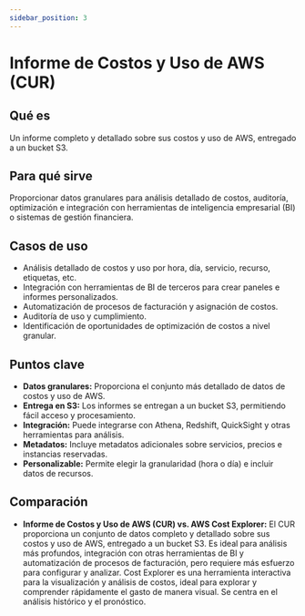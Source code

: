 ```yaml
---
sidebar_position: 3
---
```


# Informe de Costos y Uso de AWS (CUR)

## Qué es
Un informe completo y detallado sobre sus costos y uso de AWS, entregado a un bucket S3.

## Para qué sirve
Proporcionar datos granulares para análisis detallado de costos, auditoría, optimización e integración con herramientas de inteligencia empresarial (BI) o sistemas de gestión financiera.

## Casos de uso
- Análisis detallado de costos y uso por hora, día, servicio, recurso, etiquetas, etc.
- Integración con herramientas de BI de terceros para crear paneles e informes personalizados.
- Automatización de procesos de facturación y asignación de costos.
- Auditoría de uso y cumplimiento.
- Identificación de oportunidades de optimización de costos a nivel granular.

## Puntos clave
- **Datos granulares:** Proporciona el conjunto más detallado de datos de costos y uso de AWS.
- **Entrega en S3:** Los informes se entregan a un bucket S3, permitiendo fácil acceso y procesamiento.
- **Integración:** Puede integrarse con Athena, Redshift, QuickSight y otras herramientas para análisis.
- **Metadatos:** Incluye metadatos adicionales sobre servicios, precios e instancias reservadas.
- **Personalizable:** Permite elegir la granularidad (hora o día) e incluir datos de recursos.

## Comparación
- **Informe de Costos y Uso de AWS (CUR) vs. AWS Cost Explorer:** El CUR proporciona un conjunto de datos completo y detallado sobre sus costos y uso de AWS, entregado a un bucket S3. Es ideal para análisis más profundos, integración con otras herramientas de BI y automatización de procesos de facturación, pero requiere más esfuerzo para configurar y analizar. Cost Explorer es una herramienta interactiva para la visualización y análisis de costos, ideal para explorar y comprender rápidamente el gasto de manera visual. Se centra en el análisis histórico y el pronóstico.